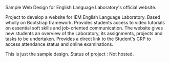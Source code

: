 Sample Web Design for English Language Laboratory's official website.

Project to develop a website for IEM English Language Laboratory. Based wholly on Bootstrap framework.
Provides students access to video tutorials on essential soft skills and job-oriented communication.
The website gives new students an overview of the Laboratory, its assignments, projects and tasks to be undertaken.
Provides a direct link to the Student's CRP to access attendance status and online examinations.

This is just the sample design. Status of project : Not hosted.
